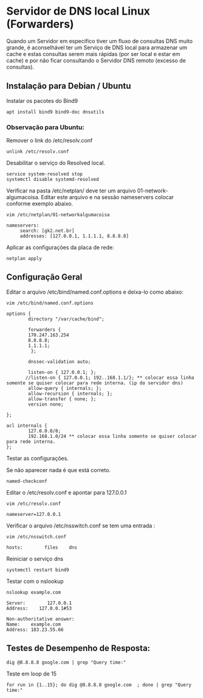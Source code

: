 # Servidor de DNS local Linux (Forwarders)

Quando um Servidor em especifico tiver um fluxo de consultas DNS muito grande, é aconselhável ter um Serviço de DNS local para armazenar um cache e estas consultas serem mais rápidas (por ser local e estar em cache) e por não ficar consultando o Servidor DNS remoto (excesso de consultas).


## Instalação para Debian / Ubuntu

Instalar os pacotes do Bind9

```
apt install bind9 bind9-doc dnsutils
```

### Observação para Ubuntu:

Remover o link do /etc/resolv.conf
```
unlink /etc/resolv.conf
```

Desabilitar o serviço do Resolved local.
```
service system-resolved stop
systemctl disable systemd-resolved
```

Verificar na pasta /etc/netplan/ deve ter um arquivo 01-network-algumacoisa.
Editar este arquivo e na sessão nameservers colocar conforme exemplo abaixo.

```
vim /etc/netplan/01-networkalgumacoisa
```
```
nameservers:
     search: [gk2.net.br]
     addresses: [127.0.0.1, 1.1.1.1, 8.8.8.8]
```

Aplicar as configurações da placa de rede:

```
netplan apply
```

## Configuração Geral

Editar o arquivo /etc/bind/named.conf.options e deixa-lo como abaixo:

```
vim /etc/bind/named.conf.options
```

```
options {
        directory "/var/cache/bind";

        forwarders {
        170.247.163.254
        8.8.8.8;
        1.1.1.1;
         };

        dnssec-validation auto;

        listen-on { 127.0.0.1; };
       //listen-on { 127.0.0.1; 192..168.1.1/}; ** colocar essa linha somente se quiser colocar para rede interna. (ip do servidor dns)
        allow-query { internals; };
        allow-recursion { internals; };
        allow-transfer { none; };
        version none;

};

acl internals {
        127.0.0.0/8;
        192.168.1.0/24 ** colocar essa linha somente se quiser colocar para rede interna.
};

```

Testar as configurações. 

Se não aparecer nada é que está correto.
```
named-checkconf
```


Editar o /etc/resolv.conf e apontar para 127.0.0.1

```
vim /etc/resolv.conf
```
```
nameserver=127.0.0.1
```

Verificar o arquivo /etc/nsswitch.conf se tem uma entrada :

```
vim /etc/nsswitch.conf
```
```
hosts:        files    dns
```

Reiniciar o serviço dns
```
systemctl restart bind9
```
Testar com o nslookup 
```
nslookup example.com
```
```
Server:        127.0.0.1
Address:    127.0.0.1#53

Non-authoritative answer:
Name:    example.com
Address: 183.23.55.66
```

## Testes de Desempenho de Resposta:
```
dig @8.8.8.8 google.com | grep "Query time:"
```

Teste em loop de 15 

```
for run in {1..15}; do dig @8.8.8.8 google.com  ; done | grep "Query time:"
```